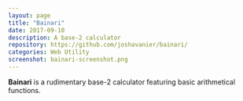 ```yaml
---
layout: page
title: "Bainari"
date: 2017-09-10
description: A base-2 calculator
repository: https://github.com/joshavanier/bainari/
categories: Web Utility
screenshot: bainari-screenshot.png
---
```


<p class="lhd"><b>Bainari</b> is a rudimentary base-2 calculator featuring basic arithmetical functions.</p>
